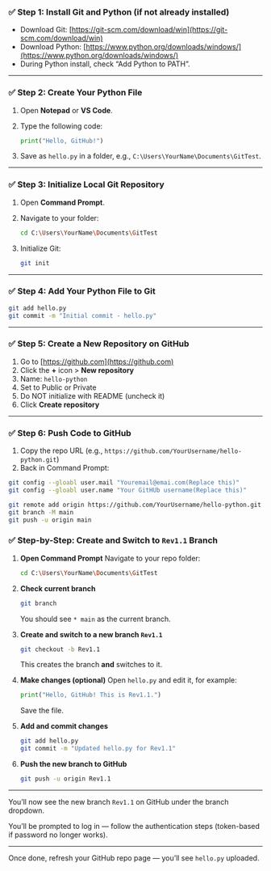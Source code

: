 

### ✅ **Step 1: Install Git and Python (if not already installed)**

* Download Git: [https://git-scm.com/download/win](https://git-scm.com/download/win)
* Download Python: [https://www.python.org/downloads/windows/](https://www.python.org/downloads/windows/)
* During Python install, check “Add Python to PATH”.

---

### ✅ **Step 2: Create Your Python File**

1. Open **Notepad** or **VS Code**.
2. Type the following code:

   ```python
   print("Hello, GitHub!")
   ```
3. Save as `hello.py` in a folder, e.g., `C:\Users\YourName\Documents\GitTest`.

---

### ✅ **Step 3: Initialize Local Git Repository**

1. Open **Command Prompt**.
2. Navigate to your folder:

   ```bash
   cd C:\Users\YourName\Documents\GitTest
   ```
3. Initialize Git:

   ```bash
   git init
   ```

---

### ✅ **Step 4: Add Your Python File to Git**

```bash
git add hello.py
git commit -m "Initial commit - hello.py"
```

---

### ✅ **Step 5: Create a New Repository on GitHub**

1. Go to [https://github.com](https://github.com)
2. Click the **+** icon > **New repository**
3. Name: `hello-python`
4. Set to Public or Private
5. Do NOT initialize with README (uncheck it)
6. Click **Create repository**

---

### ✅ **Step 6: Push Code to GitHub**

1. Copy the repo URL (e.g., `https://github.com/YourUsername/hello-python.git`)
2. Back in Command Prompt:

```bash
git config --gloabl user.mail "Youremail@emai.com(Replace this)"
git config --gloabl user.name "Your GitHUb username(Replace this)"

git remote add origin https://github.com/YourUsername/hello-python.git
git branch -M main
git push -u origin main
```

### ✅ **Step-by-Step: Create and Switch to `Rev1.1` Branch**

1. **Open Command Prompt**
   Navigate to your repo folder:

   ```bash
   cd C:\Users\YourName\Documents\GitTest
   ```

2. **Check current branch**

   ```bash
   git branch
   ```

   You should see `* main` as the current branch.

3. **Create and switch to a new branch `Rev1.1`**

   ```bash
   git checkout -b Rev1.1
   ```

   This creates the branch **and** switches to it.

4. **Make changes (optional)**
   Open `hello.py` and edit it, for example:

   ```python
   print("Hello, GitHub! This is Rev1.1.")
   ```

   Save the file.

5. **Add and commit changes**

   ```bash
   git add hello.py
   git commit -m "Updated hello.py for Rev1.1"
   ```

6. **Push the new branch to GitHub**

   ```bash
   git push -u origin Rev1.1
   ```

---

You’ll now see the new branch `Rev1.1` on GitHub under the branch dropdown.




You’ll be prompted to log in — follow the authentication steps (token-based if password no longer works).

---

Once done, refresh your GitHub repo page — you’ll see `hello.py` uploaded.

